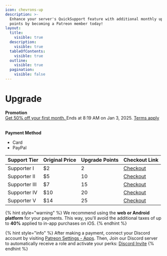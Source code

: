 ```yaml
---
icon: chevrons-up
description: >-
  Enhance your server's QuickSupport feature with additional monthly upgrade
  points by becoming a Patreon member today!
layout:
  title:
    visible: true
  description:
    visible: true
  tableOfContents:
    visible: true
  outline:
    visible: true
  pagination:
    visible: false
---
```


# Upgrade

**Promotion**\
[Get 50% off your first month. ](https://www.patreon.com/join/9060914)Ends at 8:19 AM on Jan 3, 2025. [Terms apply](https://support.patreon.com/hc/articles/30812721493645-Redeeming-a-membership-discount#h_01J9CX1E5M7EYQDYE8BHJGPWCB)

\
**Payment Method**

* Card
* PayPal

<table data-full-width="false"><thead><tr><th>Support Tier</th><th>Original Price</th><th>Upgrade Points</th><th>Checkout Link</th></tr></thead><tbody><tr><td>Supporter I</td><td>$2</td><td>2</td><td><a href="https://www.patreon.com/checkout/Faizo?rid=8971834">Checkout</a></td></tr><tr><td>Supporter II</td><td>$5</td><td>10</td><td><a href="https://www.patreon.com/checkout/Faizo?rid=8971826">Checkout</a></td></tr><tr><td>Supporter III</td><td>$7</td><td>15</td><td><a href="https://www.patreon.com/checkout/Faizo?rid=8971839">Checkout</a></td></tr><tr><td>Supporter IV</td><td>$10</td><td>20</td><td><a href="https://www.patreon.com/checkout/Faizo?rid=22108996">Checkout</a></td></tr><tr><td>Supporter V</td><td>$14</td><td>25</td><td><a href="https://www.patreon.com/checkout/Faizo?rid=22109002">Checkout</a></td></tr></tbody></table>

{% hint style="warning" %}
We recommend using the **web or Android platform** for your payments. This way, you'll avoid the additional taxes of up to **40%** applied to in-app purchases on iOS.
{% endhint %}

{% hint style="info" %}
After making a payment, connect your Discord account by visiting [Patreon Settings - Apps](https://www.patreon.com/settings/apps/discord). Then, Join our Discord server to automatically receive a role and activate your perks: [Discord Invite](https://discord.gg/2wB7rHRDg2)
{% endhint %}
